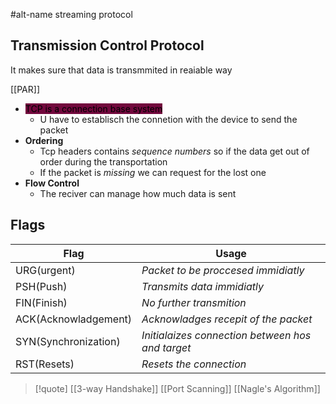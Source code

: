 #alt-name streaming protocol 
## Transmission Control Protocol
It makes sure that data is transmmited in reaiable way 

[[PAR]]
- <mark style="background: #72083D;">TCP is a connection base system </mark>
	- U have to establisch the connetion with the device to send the packet 
- **Ordering**
	- Tcp headers contains *sequence numbers* so if the data get out of order during the transportation 
	- If the packet is *missing* we can request for the lost one 
- **Flow Control** 
	- The reciver can manage how much data is sent 
## Flags 

| Flag               | Usage                                         |
| -------------------- | ------------------------------------------------ |
| URG(urgent)          | *Packet to be proccesed immidiatly*              |
| PSH(Push)            | *Transmits data immidiatly*                      |
| FIN(Finish)          | *No further transmition*                         |
| ACK(Acknowladgement) | *Acknowladges recepit of the packet*             |
| SYN(Synchronization) | *Initialaizes connection between hos and target* |
| RST(Resets)          | *Resets the connection*                                                 |





>[!quote] [[3-way Handshake]] [[Port Scanning]] [[Nagle's Algorithm]]

